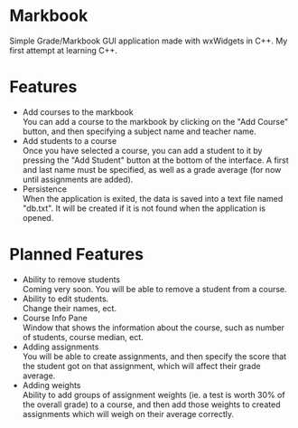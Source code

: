 # Markbook
Simple Grade/Markbook GUI application made with wxWidgets in C++. My first attempt at learning C++.

# Features
- Add courses to the markbook  
You can add a course to the markbook by clicking on the "Add Course" button, and then specifying a subject name and teacher name. 
- Add students to a course  
Once you have selected a course, you can add a student to it by pressing the "Add Student" button at the bottom of the interface.
A first and last name must be specified, as well as a grade average (for now until assignments are added).
- Persistence  
When the application is exited, the data is saved into a text file named "db.txt". It will be created if it is not found when the application is opened.

# Planned Features
- Ability to remove students  
Coming very soon. You will be able to remove a student from a course.
- Ability to edit students.  
Change their names, ect.
- Course Info Pane  
Window that shows the information about the course, such as number of students, course median, ect.
- Adding assignments  
You will be able to create assignments, and then specify the score that the student got on that assignment, which will affect their grade average.
- Adding weights  
Ability to add groups of assignment weights (ie. a test is worth 30% of the overall grade) to a course, and then add those weights to
created assignments which will weigh on their average correctly.
